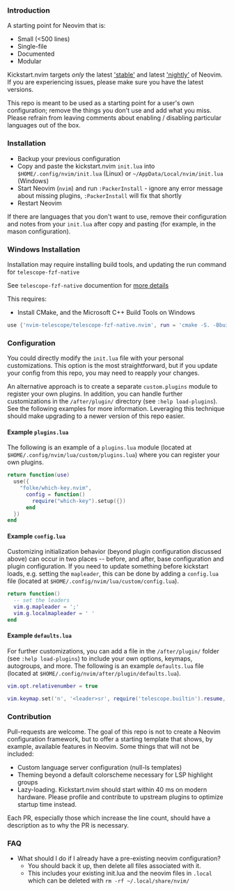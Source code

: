 ### Introduction

A starting point for Neovim that is:

* Small (<500 lines)
* Single-file
* Documented
* Modular

Kickstart.nvim targets *only* the latest ['stable'](https://github.com/neovim/neovim/releases/tag/stable) and latest ['nightly'](https://github.com/neovim/neovim/releases/tag/nightly) of Neovim. If you are experiencing issues, please make sure you have the latest versions.

This repo is meant to be used as a starting point for a user's own configuration; remove the things you don't use and add what you miss. Please refrain from leaving comments about enabling / disabling particular languages out of the box.

### Installation

* Backup your previous configuration
* Copy and paste the kickstart.nvim `init.lua` into `$HOME/.config/nvim/init.lua` (Linux) or `~/AppData/Local/nvim/init.lua` (Windows)
* Start Neovim (`nvim`) and run `:PackerInstall` - ignore any error message about missing plugins, `:PackerInstall` will fix that shortly
* Restart Neovim


If there are languages that you don't want to use, remove their configuration and notes from your `init.lua` after copy and pasting (for example, in the mason configuration).

### Windows Installation

Installation may require installing build tools, and updating the run command for `telescope-fzf-native`

See `telescope-fzf-native` documention for [more details](https://github.com/nvim-telescope/telescope-fzf-native.nvim#installation)

This requires:

- Install CMake, and the Microsoft C++ Build Tools on Windows

```lua
use {'nvim-telescope/telescope-fzf-native.nvim', run = 'cmake -S. -Bbuild -DCMAKE_BUILD_TYPE=Release && cmake --build build --config Release && cmake --install build --prefix build' }
```

### Configuration

You could directly modify the `init.lua` file with your personal customizations. This option is the most straightforward, but if you update your config from this repo, you may need to reapply your changes.

An alternative approach is to create a separate `custom.plugins` module to register your own plugins. In addition, you can handle further customizations in the `/after/plugin/` directory (see `:help load-plugins`). See the following examples for more information. Leveraging this technique should make upgrading to a newer version of this repo easier. 

#### Example `plugins.lua`

The following is an example of a `plugins.lua` module (located at `$HOME/.config/nvim/lua/custom/plugins.lua`) where you can register your own plugins. 

```lua
return function(use)
  use({
    "folke/which-key.nvim",
      config = function()
        require("which-key").setup({})
      end
  })
end
```

#### Example `config.lua`

Customizing initialization behavior (beyond plugin configuration discussed above) can occur in two places -- before, and after, base configuration and plugin configuration. If you need to update something before kickstart loads, e.g. setting the `mapleader`, this can be done by adding a `config.lua` file (located at `$HOME/.config/nvim/lua/custom/config.lua`).

```lua
return function()
  -- set the leaders
  vim.g.mapleader = ';'
  vim.g.localmapleader = ' '
end
```

#### Example `defaults.lua`

For further customizations, you can add a file in the `/after/plugin/` folder (see `:help load-plugins`) to include your own options, keymaps, autogroups, and more. The following is an example `defaults.lua` file (located at `$HOME/.config/nvim/after/plugin/defaults.lua`).

```lua
vim.opt.relativenumber = true

vim.keymap.set('n', '<leader>sr', require('telescope.builtin').resume, { desc = '[S]earch [R]esume' })
```

### Contribution

Pull-requests are welcome. The goal of this repo is not to create a Neovim configuration framework, but to offer a starting template that shows, by example, available features in Neovim. Some things that will not be included:

* Custom language server configuration (null-ls templates)
* Theming beyond a default colorscheme necessary for LSP highlight groups
* Lazy-loading. Kickstart.nvim should start within 40 ms on modern hardware. Please profile and contribute to upstream plugins to optimize startup time instead.

Each PR, especially those which increase the line count, should have a description as to why the PR is necessary.

### FAQ

 * What should I do if I already have a pre-existing neovim configuration?
     * You should back it up, then delete all files associated with it.
     * This includes your existing init.lua and the neovim files in `.local` which can be deleted with `rm -rf ~/.local/share/nvim/`

